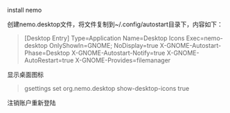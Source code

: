 install nemo

创建nemo.desktop文件，将文件复制到~/.config/autostart目录下，内容如下：

> [Desktop Entry]
> Type=Application
> Name=Desktop Icons
> Exec=nemo-desktop
> OnlyShowIn=GNOME;
> NoDisplay=true
> X-GNOME-Autostart-Phase=Desktop
> X-GNOME-Autostart-Notify=true
> X-GNOME-AutoRestart=true
> X-GNOME-Provides=filemanager

显示桌面图标

> gsettings set org.nemo.desktop show-desktop-icons true

注销账户重新登陆

